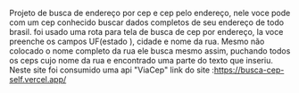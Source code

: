 Projeto de busca de endereço por cep e cep pelo endereço, nele voce pode com um cep conhecido buscar dados completos de seu endereço de todo brasil.
foi usado uma rota para tela de busca de cep por endereço, la voce preenche os campos UF(estado ), cidade e nome da rua.
Mesmo não colocado o nome completo da rua ele busca mesmo assim, puchando todos os ceps cujo nome da rua e encontrado uma parte do texto que inseriu.
Neste site foi consumido uma api "ViaCep"
link do site :https://busca-cep-self.vercel.app/
